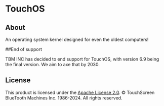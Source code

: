 # TouchOS

## About

An operating system kernel designed for even the oldest computers!

##End of support

TBM INC has decided to end support for TouchOS, with version 6.9 being the final version. We aim to axe that by 2030.

## License

This product is licensed under the [Apache License 2.0](https://github.com/TouchScreen-BlueTooth-Machines/TouchOS/blob/main/LICENSE). © TouchScreen BlueTooth Machines Inc. 1986-2024. All rights reserved.
